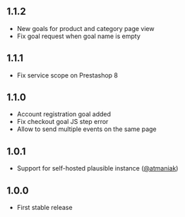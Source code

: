 ## 1.1.2

- New goals for product and category page view
- Fix goal request when goal name is empty

## 1.1.1

- Fix service scope on Prestashop 8

## 1.1.0

- Account registration goal added
- Fix checkout goal JS step error
- Allow to send multiple events on the same page

## 1.0.1

- Support for self-hosted plausible instance ([@atmaniak](https://github.com/atmaniak))

## 1.0.0

- First stable release